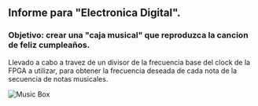 ## Informe para "Electronica Digital".

### Objetivo: crear una "caja musical" que reproduzca la cancion de feliz cumpleaños.

Llevado a cabo a travez de un divisor de la frecuencia base del clock de la FPGA a utilizar, para obtener la frecuencia deseada de cada nota de la secuencia de notas musicales.

![Music Box](https://github.com/aguspignal/verilog-happybirthday/assets/100240991/a5df4a96-b911-4fe7-bf82-68052d63f6fa)
